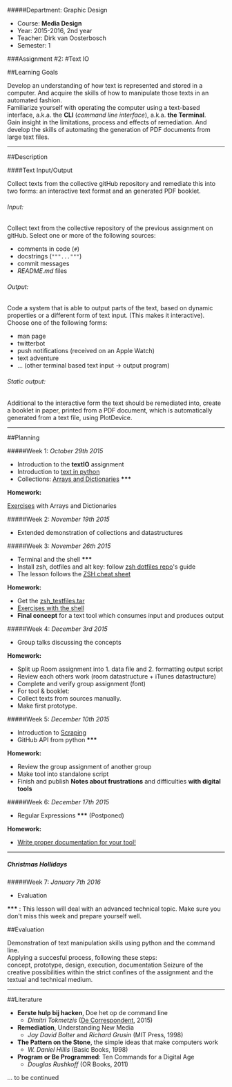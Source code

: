 #####Department: Graphic Design

- Course: **Media Design**
- Year: 2015-2016, 2nd year
- Teacher: Dirk van Oosterbosch
- Semester: 1

###Assignment #2:
#Text IO

##Learning Goals

Develop an understanding of how text is represented and stored in a computer. And acquire the skills of how to manipulate those texts in an automated fashion.  
Familiarize yourself with operating the computer using a text-based interface, a.k.a. the **CLI** (*command line interface*), a.k.a. **the Terminal**.  
Gain insight in the limitations, process and effects of remediation. And develop the skills of automating the generation of PDF documents from large text files.

----
##Description

####Text Input/Output

Collect texts from the collective gitHub repository and remediate this into two forms: an interactive text format and an generated PDF booklet.

###### Input:

Collect text from the collective repository of the previous assignment on gitHub. Select one or more of the following sources:

- comments in code (`#`)
- docstrings (`"""..."""`)
- commit messages 
- *README.md* files

###### Output:

Code a system that is able to output parts of the text, based on dynamic properties or a different form of text input. (This makes it interactive). Choose one of the following forms:

- man page
- twitterbot
- push notifications (received on an Apple Watch) 
- text adventure
- ... (other terminal based text input -> output program)

###### Static output:

Additional to the interactive form the text should be remediated into, create a booklet in paper, printed from a PDF document, which is automatically generated from a text file, using PlotDevice.


----
##Planning

#####Week 1:
*October 29th 2015*

- Introduction to the **textIO** assignment
- Introduction to [text in python](Lesson_01a_Text_in_python.md)
- Collections: [Arrays and Dictionaries](Lesson_01b_Collections.md) __\*\*\*__

**Homework:**

[Exercises](Homework_01_Collections.md) with Arrays and Dictionaries

#####Week 2:
*November 19th 2015*  

- Extended demonstration of collections and datastructures

#####Week 3:
*November 26th 2015*

- Terminal and the shell __\*\*\*__
- Install zsh, dotfiles and alt key: follow [zsh dotfiles repo](https://github.com/irlabs/zsh-dotfiles)'s guide
- The lesson follows the [ZSH cheat sheet](Lesson_03_zsh.md)

**Homework:**

- Get the [zsh_testfiles.tar](zsh_testfiles.tar)
- [Exercises with the shell](Homework_03_zsh.md)
- **Final concept** for a text tool which consumes input and produces output

#####Week 4:
*December 3rd 2015*

- Group talks discussing the concepts

**Homework:**

- Split up Room assignment into 1. data file and 2. formatting output script
- Review each others work (room datastructure + iTunes datastructure)
- Complete and verify group assignment (font)
- For tool & booklet:
 - Collect texts from sources manually.
 - Make first prototype.

#####Week 5:
*December 10th 2015*

- Introduction to [Scraping](Lesson_05_Scraping.md)
- GitHub API from python __\*\*\*__

**Homework:**

- Review the group assignment of another group
- Make tool into standalone script
- Finish and publish **Notes about frustrations** and difficulties **with digital tools**

#####Week 6:
*December 17th 2015*

- Regular Expressions __\*\*\*__ (Postponed)

**Homework:**

- [Write proper documentation for your tool!](HowToWriteGoodDocumentation.md)

----
##### Christmas Hollidays

#####Week 7:
*January 7th 2016*

- Evaluation

__\*\*\*__ : This lesson will deal with an advanced technical topic. Make sure you don't miss this week and prepare yourself well.

##Evaluation

Demonstration of text manipulation skills using python and the command line.  
Applying a succesful process, following these steps:  
concept, prototype, design, execution, documentation 
Seizure of the creative possibilities within the strict confines of the assignment and the textual and technical medium.

----
##Literature
- **Eerste hulp bij hacken**, Doe het op de command line
	- *Dimitri Tokmetzis* ([De Correspondent](https://decorrespondent.nl/3322/Eerste-hulp-bij-hacken-Doe-het-op-de-command-line/161771434-63756bb6), 2015)
- **Remediation**, Understanding New Media
	- *Jay David Bolter* and *Richard Grusin* (MIT Press, 1998)
- **The Pattern on the Stone**, the simple ideas that make computers work
	- *W. Daniel Hillis* (Basic Books, 1998)
- **Program or Be Programmed**: Ten Commands for a Digital Age
	- *Douglas Rushkoff* (OR Books, 2011)

... to be continued
